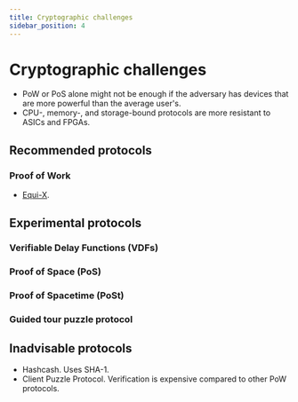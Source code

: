 ```yaml
---
title: Cryptographic challenges
sidebar_position: 4
---
```


# Cryptographic challenges

- PoW or PoS alone might not be enough if the adversary has devices that are more powerful than the average user's.
- CPU-, memory-, and storage-bound protocols are more resistant to ASICs and FPGAs.

## Recommended protocols

### Proof of Work

- [Equi-X](https://github.com/tevador/equix).

## Experimental protocols

### Verifiable Delay Functions (VDFs)

### Proof of Space (PoS)

### Proof of Spacetime (PoSt)

### Guided tour puzzle protocol

## Inadvisable protocols

- Hashcash. Uses SHA-1.
- Client Puzzle Protocol. Verification is expensive compared to other PoW protocols.
